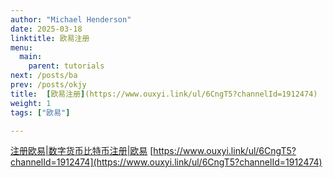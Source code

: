 ```yaml
---
author: "Michael Henderson"
date: 2025-03-18
linktitle: 欧易注册
menu:
  main:
    parent: tutorials
next: /posts/ba
prev: /posts/okjy
title:  [欧易注册](https://www.ouxyi.link/ul/6CngT5?channelId=1912474)
weight: 1
tags: ["欧易"]

---
```

[注册欧易|数字货币比特币注册|欧易](https://www.ouxyi.link/ul/6CngT5?channelId=1912474)
[https://www.ouxyi.link/ul/6CngT5?channelId=1912474](https://www.ouxyi.link/ul/6CngT5?channelId=1912474)